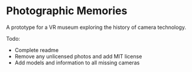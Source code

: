 # Photographic Memories

A prototype for a VR museum exploring the history of camera technology.

Todo:
* Complete readme
* Remove any unlicensed photos and add MIT license
* Add models and information to all missing cameras
